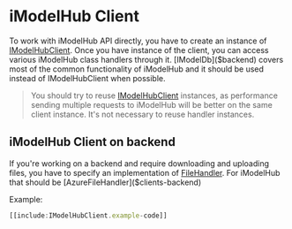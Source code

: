 # iModelHub Client
To work with iModelHub API directly, you have to create an instance of [IModelHubClient]($imodelhub-client). Once you have instance of the client, you can access various iModelHub class handlers through it. [IModelDb]($backend) covers most of the common functionality of iModelHub and it should be used instead of IModelHubClient when possible.

> You should try to reuse [IModelHubClient]($imodelhub-client) instances, as performance sending multiple requests to iModelHub will be better on the same client instance. It's not necessary to reuse handler instances.

## iModelHub Client on backend
If you're working on a backend and require downloading and uploading files, you have to specify an implementation of [FileHandler]($itwin-client). For iModelHub that should be [AzureFileHandler]($clients-backend)

Example:
```ts
[[include:IModelHubClient.example-code]]
```
